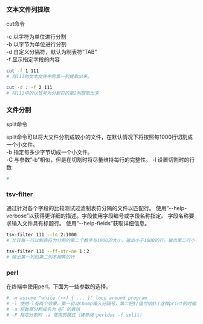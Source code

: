 ### 文本文件列提取

cut命令

-c	以字符为单位进行分割\
-b	以字节为单位进行分割\
-d	自定义分隔符，默认为制表符”TAB”\
-f	显示指定字段的内容

```bash
cut -f 1 111
# 将111的文本文件中的第一列提取出来。

cut -d : -f 2 111
# 将111中的以冒号为分割符的第2列提取出来
```

### 文件分割

split命令

split命令可以将大文件分割成较小的文件，在默认情况下将按照每1000行切割成一个小文件。\
-b	指定每多少字节切成一个小文件。\
-C	与参数”-b”相似，但是在切割时将尽量维持每行的完整性。
-l  设置切割时的行数
```bash
#

```

### tsv-filter

通过针对各个字段的比较测试过滤制表符分隔的文件以匹配行。 使用“--help-verbose”以获得更详细的描述。字段使用字段编号或字段名称指定。 字段名称要求输入文件具有标题行。 使用“--help-fields”获取详细信息。

```bash
tsv-filter 111 --le 2:1000 
# 比较每一行以制表符为分割的第二个数字与1000的大小，输出小于1000的行。输出第二行小于1000的行。

tsv-filter 111 --ff-str-ne 1：2
# 输出第一列和第二列不相等的行
```


### perl 

在终端中使用perl，下面为一些参数的选择。

```bash
# -n assume "while (<>) { ... }" loop around program
# -l 使用-l有两个效果，第一自动chomp输入分隔号，第二把$/值付给$\(这样print的时候就会自动在末尾加\n)
# -a 将数据分割成名为 @F 的数组
# -F 指定分割时 -a 使用的模式（请参阅 perldoc -f split）